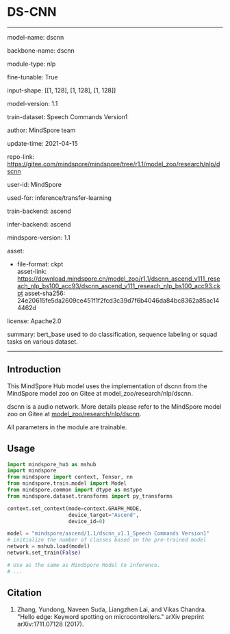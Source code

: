 # DS-CNN

---

model-name: dscnn

backbone-name: dscnn

module-type: nlp

fine-tunable: True

input-shape: [[1, 128], [1, 128], [1, 128]]

model-version: 1.1

train-dataset: Speech Commands Version1

author: MindSpore team

update-time: 2021-04-15

repo-link: <https://gitee.com/mindspore/mindspore/tree/r1.1/model_zoo/research/nlp/dscnn>

user-id: MindSpore

used-for: inference/transfer-learning

train-backend: ascend

infer-backend: ascend

mindspore-version: 1.1

asset:

  -
    file-format: ckpt  
    asset-link: <https://download.mindspore.cn/model_zoo/r1.1/dscnn_ascend_v111_reseach_nlp_bs100_acc93/dscnn_ascend_v111_reseach_nlp_bs100_acc93.ckpt>
    asset-sha256: 24e20615fe5da2609ce451f1f2fcd3c39d7f6b4046da84bc8362a85ac144462d

license: Apache2.0

summary: bert_base used to do classification, sequence labeling or squad tasks on various dataset.

---

## Introduction

This MindSpore Hub model uses the implementation of dscnn from the MindSpore model zoo on Gitee at model_zoo/research/nlp/dscnn.

dscnn is a audio network. More details please refer to the MindSpore model zoo on Gitee at [model_zoo/research/nlp/dscnn](https://gitee.com/mindspore/mindspore/blob/r1.1/model_zoo/research/nlp/dscnn/README.md).

All parameters in the module are trainable.

## Usage

```python
import mindspore_hub as mshub
import mindspore
from mindspore import context, Tensor, nn
from mindspore.train.model import Model
from mindspore.common import dtype as mstype
from mindspore.dataset.transforms import py_transforms

context.set_context(mode=context.GRAPH_MODE,
                    device_target="Ascend",
                    device_id=0)

model = "mindspore/ascend/1.1/dscnn_v1.1_Speech Commands Version1"
# initialize the number of classes based on the pre-trained model
network = mshub.load(model)
network.set_train(False)

# Use as the same as MindSpore Model to inference.
# ...
```

## Citation

1. Zhang, Yundong, Naveen Suda, Liangzhen Lai, and Vikas Chandra.
   "Hello edge: Keyword spotting on microcontrollers." arXiv preprint arXiv:1711.07128 (2017).
